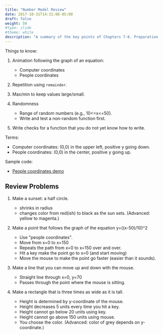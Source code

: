 ```yaml
---
title: "Number Model Review"
date: 2017-10-31T14:31:08-05:00
draft: false
weight: 50
#type: slide
#theme: white
description: "A summary of the key points of Chapters 7-8. Preparation for a test."
---
```


Things to know:

1. Animation following the graph of an equation:
     - Computer coordinates
     - People coordinates

2. Repetition using `remainder`.

3. Max/min to keep values large/small.

4. Randomness
     - Range of random numbers (e.g., 10<=x<=50).
     - Write and test a non-random function first.

5. Write checks for a function that you do not yet know how to write.


Terms: 

- Computer coordinates: (0,0) in the upper left, positive y going down.
- People coordinates: (0,0) in the center, positive y going up.

Sample code:

- [People coordinates demo](people-coordinates-demo.rkt)

## Review Problems

1. Make a sunset: a half circle. 
    - shrinks in radius
    - changes color from red(ish) to black as the sun sets. 
(Advanced: yellow to magenta.)

2. Make a point that follows the graph of the equation y=((x-50)/10)^2
    - Use "people coordinates".
    - Move from x=0 to x=150
    - Repeats the path from x=0 to x=150 over and over.
    - Hit a key make the point go to x=0 (and start moving)
    - Move the mouse to make the point go faster (easier than it sounds). 

3. Make a line that you can move up and down with the mouse. 
    - Straight line through x=0, y=70
    - Passes through the point where the mouse is sitting.

4. Make a rectangle that is three times as wide as it is tall.
    - Height is determined by y-coordinate of the mouse.
    - Height decreases 5 units every time you hit a key.
    - Height cannot go below 20 units using key.
    - Height cannot go above 150 units using mouse.
    - You choose the color.
     (Advanced: color of grey depends on y-coordinate.)
